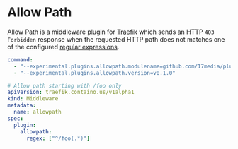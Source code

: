 # Allow Path

Allow Path is a middleware plugin for [Traefik](https://github.com/traefik/traefik) which sends an HTTP `403 Forbidden`
response when the requested HTTP path does not matches one of the configured [regular expressions](https://github.com/google/re2/wiki/Syntax).

```deployment.yaml
command:
  - "--experimental.plugins.allowpath.modulename=github.com/17media/plugin-allowpath"
  - "--experimental.plugins.allowpath.version=v0.1.0"
```

```middleware.yaml
# Allow path starting with /foo only
apiVersion: traefik.containo.us/v1alpha1
kind: Middleware
metadata:
  name: allowpath
spec:
  plugin:
    allowpath:
      regex: ["^/foo(.*)"]
```
